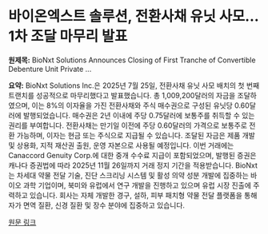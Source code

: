 # 바이온엑스트 솔루션, 전환사채 유닛 사모… 1차 조달 마무리 발표

**원제목:** BioNxt Solutions Announces Closing of First Tranche of Convertible Debenture Unit Private ...

**요약:** BioNxt Solutions Inc.은 2025년 7월 25일, 전환사채 유닛 사모 배치의 첫 번째 트랜치를 성공적으로 마무리했다고 발표했습니다.  총 1,009,200달러의 자금을 조달하였으며, 이는 8%의 이자율을 가진 전환사채와 주식 매수권으로 구성된 유닛당 0.60달러에 발행되었습니다.  매수권은 2년 이내에 주당 0.75달러에 보통주를 취득할 수 있는 권리를 부여합니다. 전환사채는 만기일 이전에 주당 0.60달러의 가격으로 보통주로 전환 가능하며, 이자는 현금 또는 주식으로 지급될 수 있습니다.  조달된 자금은 제품 개발 및 상용화, 지적 재산권 출원, 운영 자본으로 사용될 예정입니다.  이번 거래에는 Canaccord Genuity Corp.에 대한 중개 수수료 지급이 포함되었으며, 발행된 증권은 캐나다 증권법에 따라 2025년 11월 26일까지 거래 정지 기간을 적용받습니다. BioNxt는 차세대 약물 전달 기술, 진단 스크리닝 시스템 및 활성 의약 성분 개발에 집중하는 바이오 과학 기업이며, 북미와 유럽에서 연구 개발을 진행하고 있으며 유럽 시장 진출에 주력하고 있습니다.  회사는 자체 개발한 경구, 설하, 피부 패치형 약물 전달 플랫폼을 통해 자가 면역 질환, 신경 질환 및 장수 분야에 집중하고 있습니다.

[원문 링크](https://www.webdisclosure.com/press-release/bionxt-solutions-announces-closing-of-first-tranche-of-convertible-debenture-unit-private-placement-m070ujPCTSf)
